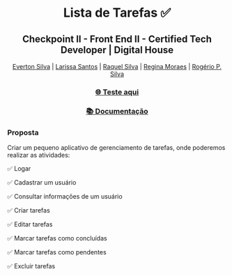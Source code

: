 <div align="center">
<h1>Lista de Tarefas ✅</h1>
<h2>Checkpoint II - Front End II - Certified Tech Developer | Digital House</h2>
<p>
<a href="https://www.linkedin.com/in/evertonpdasilva/" target="_blank" rel="noopener noreferrer">Everton Silva</a> | 
 <a href="https://www.linkedin.com/in/larissa-santos-1a335795/" target="_blank" rel="noopener noreferrer">Larissa Santos</a> | 
 <a href="https://www.linkedin.com/in/raquel-janine-silva-579826149/" target="_blank" rel="noopener noreferrer">Raquel Silva</a> | 
 <a href="https://www.linkedin.com/in/regina-celia-sobral-moraes-89b89912b/ target="_blank" rel="noopener noreferrer">Regina Moraes</a> | 
 <a href="https://www.linkedin.com/in/roger-ricco-rogerio-p-silva-5a888060/" target="_blank" rel="noopener noreferrer">Rogério P. Silva</a>
 </p>
 <h3><a href="https://evertonpsilva09.github.io/CHECKPOINT-II-FE-II/" target="_blank" rel="noopener noreferrer"> 🌐 Teste aqui</a></h3>
 <h3><a href="https://documenter.getpostman.com/view/21601485/UzJQotPJ" target="_blank" rel="noopener noreferrer"> 📚 Documentação </a></h2>
 </div>

<h3>Proposta</h3>
<p>Criar um pequeno aplicativo de gerenciamento de tarefas, onde poderemos realizar as atividades:</p>
<p>✅ Logar</p>
<p>✅ Cadastrar um usuário</p>
<p>✅ Consultar informações de um usuário</p>
<p>✅ Criar tarefas</p>
<p>✅ Editar tarefas</p>
<p>✅ Marcar tarefas como concluídas</p>
<p>✅ Marcar tarefas como pendentes</p>
<p>✅ Excluir tarefas</p>

